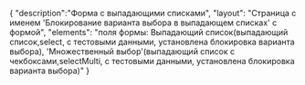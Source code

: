 {
"description":"Форма с выпадающими списками",
"layout": "Страница с именем 'Блокирование варианта выбора в выпадающем списках' с формой",
"elements": "поля формы: Выпадающий список(выпадающий список,select, с тестовыми данными, установлена блокировка варианта выбора), 
'Множественный выбор'(выпадающий список с чекбоксами,selectMulti, с тестовыми данными, установлена блокировка варианта выбора)"
}
